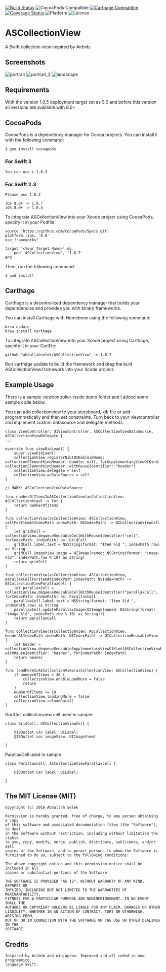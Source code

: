 [![Build Status](https://travis-ci.org/abdullahselek/ASCollectionView.svg?branch=master)](https://travis-ci.org/abdullahselek/ASCollectionView)
![CocoaPods Compatible](https://img.shields.io/cocoapods/v/ASCollectionView.svg)
[![Carthage Compatible](https://img.shields.io/badge/Carthage-compatible-4BC51D.svg?style=flat)](https://github.com/Carthage/Carthage)
[![Coverage Status](https://coveralls.io/repos/github/abdullahselek/ASCollectionView/badge.svg?branch=master)](https://coveralls.io/github/abdullahselek/ASCollectionView?branch=master)
![Platform](https://img.shields.io/cocoapods/p/ASCollectionView.svg?style=flat)
![License](https://img.shields.io/dub/l/vibe-d.svg)

# ASCollectionView
A Swift collection view inspired by Airbnb.

## Screenshots

![portrait](https://github.com/abdullahselek/ASCollectionView/blob/master/screenshots/ascollectionview_1.png)
![portrait_2](https://github.com/abdullahselek/ASCollectionView/blob/master/screenshots/ascollectionview_2.png)
![landscape](https://github.com/abdullahselek/ASCollectionView/blob/master/screenshots/ascollectionview_3.png)

## Requirements

With the version 1.0.5 deployment target set as 9.0 and before this version all versions are
available with 8.0+

## CocoaPods

CocoaPods is a dependency manager for Cocoa projects. You can install it with the following command:
```	
$ gem install cocoapods
```

### For Swift 3
```
You can use > 1.0.3
```
### For Swift 2.3
```
Please use 1.0.2
```
```
iOS 9.0+ -> 1.0.7
iOS 8.0+ -> 1.0.4
```

To integrate ASCollectionView into your Xcode project using CocoaPods, specify it in your Podfile:
```
source 'https://github.com/CocoaPods/Specs.git'
platform :ios, '9.0'
use_frameworks!

target '<Your Target Name>' do
    pod 'ASCollectionView', '1.0.7'
end
```
Then, run the following command:
```
$ pod install
```

## Carthage

Carthage is a decentralized dependency manager that builds your dependencies and provides you with binary frameworks.

You can install Carthage with Homebrew using the following command:

```
brew update
brew install carthage
```

To integrate ASCollectionView into your Xcode project using Carthage, specify it in your Cartfile:

```
github "abdullahselek/ASCollectionView" ~> 1.0.7
```

Run carthage update to build the framework and drag the built ASCollectionView.framework into your Xcode project.

## Example Usage

There is a sample viewcontroller inside demo folder and I added some sample code below.

You can add collectionview to your storyboard, xib file or add programmatically and then set constraints. Turn back to your
viewcontroller and implement custom datasource and delegate methods.
```
class ViewController: UIViewController, ASCollectionViewDataSource, ASCollectionViewDelegate {
...

override func viewDidLoad() {
    super.viewDidLoad()
    collectionView.registerNib(UINib(nibName: collectionElementKindHeader, bundle: nil), forSupplementaryViewOfKind: collectionElementKindHeader, withReuseIdentifier: "header")
    collectionView.delegate = self
    collectionView.asDataSource = self
}

// MARK: ASCollectionViewDataSource

func numberOfItemsInASCollectionView(asCollectionView: ASCollectionView) -> Int {
    return numberOfItems
}

func collectionView(asCollectionView: ASCollectionView, cellForItemAtIndexPath indexPath: NSIndexPath) -> UICollectionViewCell {
    let gridCell = collectionView.dequeueReusableCellWithReuseIdentifier("cell", forIndexPath: indexPath) as! GridCell
    gridCell.label.text = NSString(format: "Item %ld ", indexPath.row) as String
    gridCell.imageView.image = UIImage(named: NSString(format: "image-%ld", indexPath.row % 10) as String)
    return gridCell
}

func collectionView(asCollectionView: ASCollectionView, parallaxCellForItemAtIndexPath indexPath: NSIndexPath) -> ASCollectionViewParallaxCell {
    let parallaxCell = collectionView.dequeueReusableCellWithReuseIdentifier("parallaxCell", forIndexPath: indexPath) as! ParallaxCell
    parallaxCell.label.text = NSString(format: "Item %ld ", indexPath.row) as String
    parallaxCell.updateParallaxImage(UIImage(named: NSString(format: "image-%ld", indexPath.row % 10) as String)!)
    return parallaxCell
}

func collectionView(asCollectionView: ASCollectionView, headerAtIndexPath indexPath: NSIndexPath) -> UICollectionReusableView {
    let header = collectionView.dequeueReusableSupplementaryViewOfKind(ASCollectionViewElement.Header, withReuseIdentifier: "header", forIndexPath: indexPath)
    return header
}

func loadMoreInASCollectionView(asCollectionView: ASCollectionView) {
    if numberOfItems > 30 {
        collectionView.enableLoadMore = false
        return
    }
    numberOfItems += 10
    collectionView.loadingMore = false
    collectionView.reloadData()
}
```
GridCell collectionview cell used in sample
```
class GridCell: UICollectionViewCell {

    @IBOutlet var label: UILabel!
    @IBOutlet var imageView: UIImageView!

}
```
ParallaxCell used in sample
```
class ParallaxCell: ASCollectionViewParallaxCell {

	@IBOutlet var label: UILabel!

}
```
## The MIT License (MIT)
```
Copyright (c) 2016 Abdullah Selek

Permission is hereby granted, free of charge, to any person obtaining a copy
of this software and associated documentation files (the "Software"), to deal
in the Software without restriction, including without limitation the rights
to use, copy, modify, merge, publish, distribute, sublicense, and/or sell
copies of the Software, and to permit persons to whom the Software is
furnished to do so, subject to the following conditions:

The above copyright notice and this permission notice shall be included in all
copies or substantial portions of the Software.

THE SOFTWARE IS PROVIDED "AS IS", WITHOUT WARRANTY OF ANY KIND, EXPRESS OR
IMPLIED, INCLUDING BUT NOT LIMITED TO THE WARRANTIES OF MERCHANTABILITY,
FITNESS FOR A PARTICULAR PURPOSE AND NONINFRINGEMENT. IN NO EVENT SHALL THE
AUTHORS OR COPYRIGHT HOLDERS BE LIABLE FOR ANY CLAIM, DAMAGES OR OTHER
LIABILITY, WHETHER IN AN ACTION OF CONTRACT, TORT OR OTHERWISE, ARISING FROM,
OUT OF OR IN CONNECTION WITH THE SOFTWARE OR THE USE OR OTHER DEALINGS IN THE
SOFTWARE.
```
## Credits
```
Inspired by Airbnb and ninjaprox. Improved and all coded in new programming 
language Swift.
```
